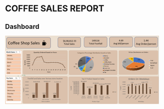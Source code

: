 # COFFEE SALES REPORT
## Dashboard 
![Coffee Sales Dashboard](https://github.com/Nikurwt/Coffee-Sales-/blob/main/Screenshot%202024-10-12%20102711.png) 
